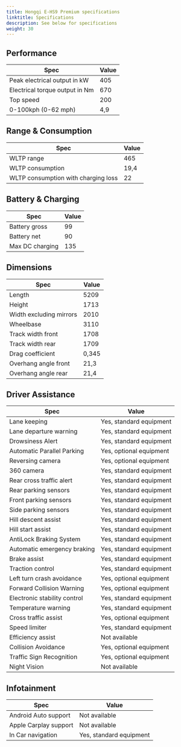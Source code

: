 ```yaml
---
title: Hongqi E-HS9 Premium specifications
linktitle: Specifications
description: See below for specifications
weight: 30
---
```


## Performance
|Spec|Value|
|----|-----|
|Peak electrical output in kW|405|
|Electrical torque output in Nm|670|
|Top speed|200|
|0-100kph (0-62 mph)|4,9|



## Range & Consumption
|Spec|Value|
|----|-----|
|WLTP range|465|
|WLTP consumption|19,4|
|WLTP consumption with charging loss|22|



## Battery & Charging
|Spec|Value|
|----|-----|
|Battery gross|99|
|Battery net|90|
|Max DC charging|135|



## Dimensions
|Spec|Value|
|----|-----|
|Length|5209|
|Height|1713|
|Width excluding mirrors|2010|
|Wheelbase|3110|
|Track width front|1708|
|Track width rear|1709|
|Drag coefficient|0,345|
|Overhang angle front|21,3|
|Overhang angle rear|21,4|

## Driver Assistance
|Spec|Value|
|----|-----|
|Lane keeping|Yes, standard equipment|
|Lane departure warning|Yes, standard equipment|
|Drowsiness Alert|Yes, standard equipment|
|Automatic Parallel Parking|Yes, optional equipment|
|Reversing camera|Yes, optional equipment|
|360 camera|Yes, standard equipment|
|Rear cross traffic alert|Yes, standard equipment|
|Rear parking sensors|Yes, standard equipment|
|Front parking sensors|Yes, standard equipment|
|Side parking sensors|Yes, standard equipment|
|Hill descent assist|Yes, standard equipment|
|Hill start assist|Yes, standard equipment|
|AntiLock Braking System|Yes, standard equipment|
|Automatic emergency braking|Yes, standard equipment|
|Brake assist|Yes, standard equipment|
|Traction control|Yes, standard equipment|
|Left turn crash avoidance|Yes, optional equipment|
|Forward Collision Warning|Yes, optional equipment|
|Electronic stability control|Yes, standard equipment|
|Temperature warning|Yes, standard equipment|
|Cross traffic assist|Yes, optional equipment|
|Speed limiter|Yes, standard equipment|
|Efficiency assist|Not available|
|Collision Avoidance|Yes, optional equipment|
|Traffic Sign Recognition|Yes, optional equipment|
|Night Vision|Not available|

## Infotainment
|Spec|Value|
|----|-----|
|Android Auto support|Not available|
|Apple Carplay support|Not available|
|In Car navigation|Yes, standard equipment|
